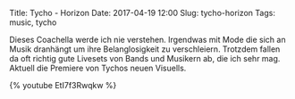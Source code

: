 Title: Tycho - Horizon
Date: 2017-04-19 12:00
Slug: tycho-horizon
Tags: music, tycho

Dieses Coachella werde ich nie verstehen. Irgendwas mit Mode die sich an Musik dranhängt um ihre Belanglosigkeit zu verschleiern. Trotzdem fallen da oft richtig gute Livesets von Bands und Musikern ab, die ich sehr mag. Aktuell die Premiere von Tychos neuen Visuells.

{% youtube EtI7f3Rwqkw %}
